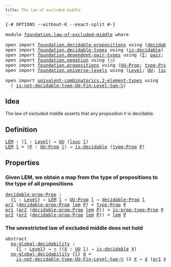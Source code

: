 ```yaml
---
title: The law of excluded middle
---
```


<pre class="Agda"><a id="52" class="Symbol">{-#</a> <a id="56" class="Keyword">OPTIONS</a> <a id="64" class="Pragma">--without-K</a> <a id="76" class="Pragma">--exact-split</a> <a id="90" class="Symbol">#-}</a>

<a id="95" class="Keyword">module</a> <a id="102" href="foundation.law-of-excluded-middle.html" class="Module">foundation.law-of-excluded-middle</a> <a id="136" class="Keyword">where</a>

<a id="143" class="Keyword">open</a> <a id="148" class="Keyword">import</a> <a id="155" href="foundation.decidable-propositions.html" class="Module">foundation.decidable-propositions</a> <a id="189" class="Keyword">using</a> <a id="195" class="Symbol">(</a><a id="196" href="foundation.decidable-propositions.html#2032" class="Function">decidable-Prop</a><a id="210" class="Symbol">)</a>
<a id="212" class="Keyword">open</a> <a id="217" class="Keyword">import</a> <a id="224" href="foundation.decidable-types.html" class="Module">foundation.decidable-types</a> <a id="251" class="Keyword">using</a> <a id="257" class="Symbol">(</a><a id="258" href="foundation.decidable-types.html#1918" class="Function">is-decidable</a><a id="270" class="Symbol">)</a>
<a id="272" class="Keyword">open</a> <a id="277" class="Keyword">import</a> <a id="284" href="foundation.dependent-pair-types.html" class="Module">foundation.dependent-pair-types</a> <a id="316" class="Keyword">using</a> <a id="322" class="Symbol">(</a><a id="323" href="foundation-core.dependent-pair-types.html#515" class="Record">Σ</a><a id="324" class="Symbol">;</a> <a id="326" href="foundation-core.dependent-pair-types.html#588" class="InductiveConstructor">pair</a><a id="330" class="Symbol">;</a> <a id="332" href="foundation-core.dependent-pair-types.html#605" class="Field">pr1</a><a id="335" class="Symbol">;</a> <a id="337" href="foundation-core.dependent-pair-types.html#617" class="Field">pr2</a><a id="340" class="Symbol">)</a>
<a id="342" class="Keyword">open</a> <a id="347" class="Keyword">import</a> <a id="354" href="foundation.negation.html" class="Module">foundation.negation</a> <a id="374" class="Keyword">using</a> <a id="380" class="Symbol">(</a><a id="381" href="foundation-core.negation.html#465" class="Function">¬</a><a id="382" class="Symbol">)</a>
<a id="384" class="Keyword">open</a> <a id="389" class="Keyword">import</a> <a id="396" href="foundation.propositions.html" class="Module">foundation.propositions</a> <a id="420" class="Keyword">using</a> <a id="426" class="Symbol">(</a><a id="427" href="foundation-core.propositions.html#1393" class="Function">UU-Prop</a><a id="434" class="Symbol">;</a> <a id="436" href="foundation-core.propositions.html#1495" class="Function">type-Prop</a><a id="445" class="Symbol">;</a> <a id="447" href="foundation-core.propositions.html#1562" class="Function">is-prop-type-Prop</a><a id="464" class="Symbol">)</a>
<a id="466" class="Keyword">open</a> <a id="471" class="Keyword">import</a> <a id="478" href="foundation.universe-levels.html" class="Module">foundation.universe-levels</a> <a id="505" class="Keyword">using</a> <a id="511" class="Symbol">(</a><a id="512" href="Agda.Primitive.html#597" class="Postulate">Level</a><a id="517" class="Symbol">;</a> <a id="519" href="foundation-core.universe-levels.html#235" class="Primitive">UU</a><a id="521" class="Symbol">;</a> <a id="523" href="Agda.Primitive.html#780" class="Primitive">lsuc</a><a id="527" class="Symbol">)</a>

<a id="530" class="Keyword">open</a> <a id="535" class="Keyword">import</a> <a id="542" href="univalent-combinatorics.2-element-types.html" class="Module">univalent-combinatorics.2-element-types</a> <a id="582" class="Keyword">using</a>
  <a id="590" class="Symbol">(</a> <a id="592" href="univalent-combinatorics.2-element-types.html#19706" class="Function">is-not-decidable-type-UU-Fin-Level-two-ℕ</a><a id="632" class="Symbol">)</a>
</pre>
## Idea

The law of excluded middle asserts that any proposition `P` is decidable.

## Definition

<pre class="Agda"><a id="LEM"></a><a id="746" href="foundation.law-of-excluded-middle.html#746" class="Function">LEM</a> <a id="750" class="Symbol">:</a> <a id="752" class="Symbol">(</a><a id="753" href="foundation.law-of-excluded-middle.html#753" class="Bound">l</a> <a id="755" class="Symbol">:</a> <a id="757" href="Agda.Primitive.html#597" class="Postulate">Level</a><a id="762" class="Symbol">)</a> <a id="764" class="Symbol">→</a> <a id="766" href="foundation-core.universe-levels.html#235" class="Primitive">UU</a> <a id="769" class="Symbol">(</a><a id="770" href="Agda.Primitive.html#780" class="Primitive">lsuc</a> <a id="775" href="foundation.law-of-excluded-middle.html#753" class="Bound">l</a><a id="776" class="Symbol">)</a>
<a id="778" href="foundation.law-of-excluded-middle.html#746" class="Function">LEM</a> <a id="782" href="foundation.law-of-excluded-middle.html#782" class="Bound">l</a> <a id="784" class="Symbol">=</a> <a id="786" class="Symbol">(</a><a id="787" href="foundation.law-of-excluded-middle.html#787" class="Bound">P</a> <a id="789" class="Symbol">:</a> <a id="791" href="foundation-core.propositions.html#1393" class="Function">UU-Prop</a> <a id="799" href="foundation.law-of-excluded-middle.html#782" class="Bound">l</a><a id="800" class="Symbol">)</a> <a id="802" class="Symbol">→</a> <a id="804" href="foundation.decidable-types.html#1918" class="Function">is-decidable</a> <a id="817" class="Symbol">(</a><a id="818" href="foundation-core.propositions.html#1495" class="Function">type-Prop</a> <a id="828" href="foundation.law-of-excluded-middle.html#787" class="Bound">P</a><a id="829" class="Symbol">)</a>
</pre>
## Properties

### Given LEM, we obtain a map from the type of propositions to the type of all propositions

<pre class="Agda"><a id="decidable-prop-Prop"></a><a id="953" href="foundation.law-of-excluded-middle.html#953" class="Function">decidable-prop-Prop</a> <a id="973" class="Symbol">:</a>
  <a id="977" class="Symbol">{</a><a id="978" href="foundation.law-of-excluded-middle.html#978" class="Bound">l</a> <a id="980" class="Symbol">:</a> <a id="982" href="Agda.Primitive.html#597" class="Postulate">Level</a><a id="987" class="Symbol">}</a> <a id="989" class="Symbol">→</a> <a id="991" href="foundation.law-of-excluded-middle.html#746" class="Function">LEM</a> <a id="995" href="foundation.law-of-excluded-middle.html#978" class="Bound">l</a> <a id="997" class="Symbol">→</a> <a id="999" href="foundation-core.propositions.html#1393" class="Function">UU-Prop</a> <a id="1007" href="foundation.law-of-excluded-middle.html#978" class="Bound">l</a> <a id="1009" class="Symbol">→</a> <a id="1011" href="foundation.decidable-propositions.html#2032" class="Function">decidable-Prop</a> <a id="1026" href="foundation.law-of-excluded-middle.html#978" class="Bound">l</a>
<a id="1028" href="foundation-core.dependent-pair-types.html#605" class="Field">pr1</a> <a id="1032" class="Symbol">(</a><a id="1033" href="foundation.law-of-excluded-middle.html#953" class="Function">decidable-prop-Prop</a> <a id="1053" href="foundation.law-of-excluded-middle.html#1053" class="Bound">lem</a> <a id="1057" href="foundation.law-of-excluded-middle.html#1057" class="Bound">P</a><a id="1058" class="Symbol">)</a> <a id="1060" class="Symbol">=</a> <a id="1062" href="foundation-core.propositions.html#1495" class="Function">type-Prop</a> <a id="1072" href="foundation.law-of-excluded-middle.html#1057" class="Bound">P</a>
<a id="1074" href="foundation-core.dependent-pair-types.html#605" class="Field">pr1</a> <a id="1078" class="Symbol">(</a><a id="1079" href="foundation-core.dependent-pair-types.html#617" class="Field">pr2</a> <a id="1083" class="Symbol">(</a><a id="1084" href="foundation.law-of-excluded-middle.html#953" class="Function">decidable-prop-Prop</a> <a id="1104" href="foundation.law-of-excluded-middle.html#1104" class="Bound">lem</a> <a id="1108" href="foundation.law-of-excluded-middle.html#1108" class="Bound">P</a><a id="1109" class="Symbol">))</a> <a id="1112" class="Symbol">=</a> <a id="1114" href="foundation-core.propositions.html#1562" class="Function">is-prop-type-Prop</a> <a id="1132" href="foundation.law-of-excluded-middle.html#1108" class="Bound">P</a>
<a id="1134" href="foundation-core.dependent-pair-types.html#617" class="Field">pr2</a> <a id="1138" class="Symbol">(</a><a id="1139" href="foundation-core.dependent-pair-types.html#617" class="Field">pr2</a> <a id="1143" class="Symbol">(</a><a id="1144" href="foundation.law-of-excluded-middle.html#953" class="Function">decidable-prop-Prop</a> <a id="1164" href="foundation.law-of-excluded-middle.html#1164" class="Bound">lem</a> <a id="1168" href="foundation.law-of-excluded-middle.html#1168" class="Bound">P</a><a id="1169" class="Symbol">))</a> <a id="1172" class="Symbol">=</a> <a id="1174" href="foundation.law-of-excluded-middle.html#1164" class="Bound">lem</a> <a id="1178" href="foundation.law-of-excluded-middle.html#1168" class="Bound">P</a>
</pre>
### The unrestricted law of excluded middle does not hold

<pre class="Agda"><a id="1252" class="Keyword">abstract</a>
  <a id="no-global-decidability"></a><a id="1263" href="foundation.law-of-excluded-middle.html#1263" class="Function">no-global-decidability</a> <a id="1286" class="Symbol">:</a>
    <a id="1292" class="Symbol">{</a><a id="1293" href="foundation.law-of-excluded-middle.html#1293" class="Bound">l</a> <a id="1295" class="Symbol">:</a> <a id="1297" href="Agda.Primitive.html#597" class="Postulate">Level</a><a id="1302" class="Symbol">}</a> <a id="1304" class="Symbol">→</a> <a id="1306" href="foundation-core.negation.html#465" class="Function">¬</a> <a id="1308" class="Symbol">((</a><a id="1310" href="foundation.law-of-excluded-middle.html#1310" class="Bound">X</a> <a id="1312" class="Symbol">:</a> <a id="1314" href="foundation-core.universe-levels.html#235" class="Primitive">UU</a> <a id="1317" href="foundation.law-of-excluded-middle.html#1293" class="Bound">l</a><a id="1318" class="Symbol">)</a> <a id="1320" class="Symbol">→</a> <a id="1322" href="foundation.decidable-types.html#1918" class="Function">is-decidable</a> <a id="1335" href="foundation.law-of-excluded-middle.html#1310" class="Bound">X</a><a id="1336" class="Symbol">)</a>
  <a id="1340" href="foundation.law-of-excluded-middle.html#1263" class="Function">no-global-decidability</a> <a id="1363" class="Symbol">{</a><a id="1364" href="foundation.law-of-excluded-middle.html#1364" class="Bound">l</a><a id="1365" class="Symbol">}</a> <a id="1367" href="foundation.law-of-excluded-middle.html#1367" class="Bound">d</a> <a id="1369" class="Symbol">=</a>
    <a id="1375" href="univalent-combinatorics.2-element-types.html#19706" class="Function">is-not-decidable-type-UU-Fin-Level-two-ℕ</a> <a id="1416" class="Symbol">(λ</a> <a id="1419" href="foundation.law-of-excluded-middle.html#1419" class="Bound">X</a> <a id="1421" class="Symbol">→</a> <a id="1423" href="foundation.law-of-excluded-middle.html#1367" class="Bound">d</a> <a id="1425" class="Symbol">(</a><a id="1426" href="foundation-core.dependent-pair-types.html#605" class="Field">pr1</a> <a id="1430" href="foundation.law-of-excluded-middle.html#1419" class="Bound">X</a><a id="1431" class="Symbol">))</a>
</pre>